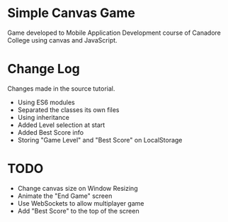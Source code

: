 # Simple Canvas Game

Game developed to Mobile Application Development course of Canadore College using canvas and JavaScript.

# Change Log

Changes made in the source tutorial.

- Using ES6 modules
- Separated the classes its own files
- Using inheritance
- Added Level selection at start
- Added Best Score info
- Storing "Game Level" and "Best Score" on LocalStorage

# TODO

- Change canvas size on Window Resizing
- Animate the "End Game" screen
- Use WebSockets to allow multiplayer game
- Add "Best Score" to the top of the screen
